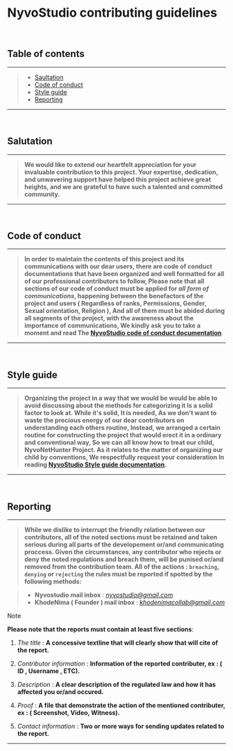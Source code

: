 # **NyvoStudio contributing guidelines**

<br>


## Table of contents
---
> - [Saultation](#salutation)
> - [Code of conduct](#code-of-conduct)
> - [Style guide](#style-guide)
> - [Reporting](#reporting)
---

<br>

## Salutation
---
>  **We would like to extend our heartfelt appreciation for your invaluable contribution to this project.
>  Your expertise, dedication, and unwavering support have helped this project achieve great heights, and we are grateful
>  to have such a talented and committed community.**
---

<br>

## Code of conduct
---
> **In order to maintain the contents of this project and its communications with our dear users, there are code of conduct
> documentations that have been organized and well formatted for all of our professional 
> contributors to follow, Please note that all sections of our code of conduct must be applied for *all form of communications*, happening between the benefactors of the project and
> users ( Regardless of ranks, Permissions, Gender, Sexual orientation, Religion ), And all of them must be abided during all segments of the project,
> with the awareness about the importance of communications,
> We kindly ask you to take a moment and read
> The [NyvoStudio code of conduct documentation](https://github.com/KhodeNima/NyvoNetHunter/blob/Main.Project/.github/CODE_OF_CONDUCT.md)**.
---

<br>

## Style guide
---
> **Organizing the project in a way that we would be would be able to avoid discussing about the methods for categorizing it Is a solid factor to look at.
> While it's solid, It is needed, As we don't want to waste the precious energy of our dear contributors on understanding each others routine,
> Instead, we arranged a certain routine for constructing the project that would erect it in a ordinary and conventional way, So we can all
> know how to treat our child, NyvoNetHunter Project. As it relates to the matter of organizing our child by conventions, We respectfully request your consideration
> In reading [NyvoStudio Style guide documentation](https://github.com/KhodeNima/NyvoNethunter/tree/Main.Project/documentations/style_guide/main).**
---

<br>

## Reporting
---
> **While we dislike to interrupt the friendly relation between our contributors, all of the noted sections must be retained and taken serious during all
> parts of the developement or/and communicating proccess.
> Given the circumstances, any contributor who rejects or deny the noted regulations and breach them, will be punised or/and removed from the contribution team.
> All of the actions : ```breaching```, ```denying``` or ```rejecting``` the rules must be reported if spotted by the following methods:**

> - **Nyvostudio mail inbox** :  *nyvostudio@gmail.com*
> - **KhodeNima ( Founder ) mail inbox** : *khodenimacollab@gmail.com*

> [!NOTE]
> **Please note that the reports must contain at least five sections**:
>
>  1. *The title* : **A concessive textline that will clearly show that will cite of the report.**
> 
>  2. *Contributor information* : **Information of the reported contributer, ex : ( ID , Username , ETC).**
> 
>  3. *Description* : **A clear description of the regulated law and how it has affected you or/and occured.**
> 
>  4. *Proof* : **A file that demonstrate the action of the mentioned contributer, ex : ( Screenshot, Video, Witness).**
> 
>  5. *Contact information* : **Two or more ways for sending updates related to the report.**
---

<br>
